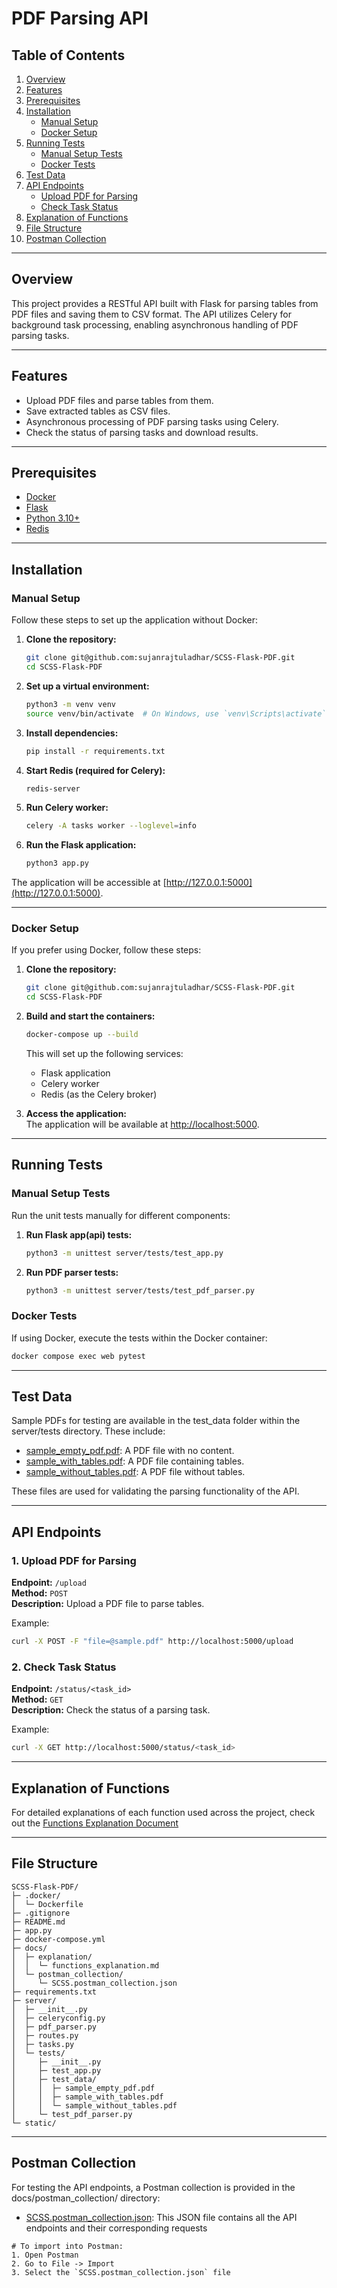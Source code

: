 # PDF Parsing API

## Table of Contents

1. [Overview](#overview)
2. [Features](#features)
3. [Prerequisites](#prerequisites)
4. [Installation](#installation)
   - [Manual Setup](#manual-setup)
   - [Docker Setup](#docker-setup)
5. [Running Tests](#running-tests)
   - [Manual Setup Tests](#manual-setup-tests)
   - [Docker Tests](#docker-tests)
6. [Test Data](#test-data)
7. [API Endpoints](#api-endpoints)
   - [Upload PDF for Parsing](#1-upload-pdf-for-parsing)
   - [Check Task Status](#2-check-task-status)
8. [Explanation of Functions](#explanation-of-functions)
9. [File Structure](#file-structure)
10. [Postman Collection](#postman-collection)

---

## Overview

This project provides a RESTful API built with Flask for parsing tables from PDF files and saving them to CSV format. The API utilizes Celery for background task processing, enabling asynchronous handling of PDF parsing tasks.

---

## Features

- Upload PDF files and parse tables from them.  
- Save extracted tables as CSV files.  
- Asynchronous processing of PDF parsing tasks using Celery.  
- Check the status of parsing tasks and download results.  

---

## Prerequisites

- [Docker](https://www.docker.com/)  
- [Flask](https://flask.palletsprojects.com/en/stable/)  
- [Python 3.10+](https://www.python.org/downloads/release/python-3100/)  
- [Redis](https://redis.io/)  

---

## Installation

### Manual Setup

Follow these steps to set up the application without Docker:  

1. **Clone the repository:**  

   ```bash
   git clone git@github.com:sujanrajtuladhar/SCSS-Flask-PDF.git
   cd SCSS-Flask-PDF
   ```

2. **Set up a virtual environment:**  

   ```bash
   python3 -m venv venv
   source venv/bin/activate  # On Windows, use `venv\Scripts\activate`
   ```

3. **Install dependencies:**  

   ```bash
   pip install -r requirements.txt
   ```

4. **Start Redis (required for Celery):**  

   ```bash
   redis-server
   ```

5. **Run Celery worker:**  

   ```bash
   celery -A tasks worker --loglevel=info
   ```

6. **Run the Flask application:**  

   ```bash
   python3 app.py
   ```

The application will be accessible at [http://127.0.0.1:5000](http://127.0.0.1:5000).  

---

### Docker Setup

If you prefer using Docker, follow these steps:  

1. **Clone the repository:**  

   ```bash
   git clone git@github.com:sujanrajtuladhar/SCSS-Flask-PDF.git
   cd SCSS-Flask-PDF
   ```

2. **Build and start the containers:**  

   ```bash
   docker-compose up --build
   ```

   This will set up the following services:  
   - Flask application  
   - Celery worker  
   - Redis (as the Celery broker)  

3. **Access the application:**  
   The application will be available at [http://localhost:5000](http://localhost:5000).

---

## Running Tests

### Manual Setup Tests  

Run the unit tests manually for different components:  

1. **Run Flask app(api) tests:**  

   ```bash
   python3 -m unittest server/tests/test_app.py
   ```

2. **Run PDF parser tests:**  

   ```bash
   python3 -m unittest server/tests/test_pdf_parser.py
   ```

### Docker Tests  

If using Docker, execute the tests within the Docker container:  

```bash
docker compose exec web pytest
```  

---

## Test Data

Sample PDFs for testing are available in the test_data folder within the server/tests directory. These include:

- [sample_empty_pdf.pdf](server/tests/test_data/sample_empty_pdf.pdf): A PDF file with no content.
- [sample_with_tables.pdf](server/tests/test_data/sample_with_tables.pdf): A PDF file containing tables.
- [sample_without_tables.pdf](server/tests/test_data/sample_without_tables.pdf): A PDF file without tables.

These files are used for validating the parsing functionality of the API.

---

## API Endpoints

### 1. **Upload PDF for Parsing**  

   **Endpoint:** `/upload`  
   **Method:** `POST`  
   **Description:** Upload a PDF file to parse tables.  

   Example:  

   ```bash
   curl -X POST -F "file=@sample.pdf" http://localhost:5000/upload
   ```

### 2. **Check Task Status**  

   **Endpoint:** `/status/<task_id>`  
   **Method:** `GET`  
   **Description:** Check the status of a parsing task.  

   Example:  

   ```bash
   curl -X GET http://localhost:5000/status/<task_id>
   ```

---

## Explanation of Functions

For detailed explanations of each function used across the project, check out the [Functions Explanation Document](docs/explanation/functions_explanation.md)

---

## File Structure

```plaintext
SCSS-Flask-PDF/
├─ .docker/
│  └─ Dockerfile
├─ .gitignore
├─ README.md
├─ app.py
├─ docker-compose.yml
├─ docs/
│  ├─ explanation/
│  │  └─ functions_explanation.md
│  └─ postman_collection/
│     └─ SCSS.postman_collection.json
├─ requirements.txt
├─ server/
│  ├─ __init__.py
│  ├─ celeryconfig.py
│  ├─ pdf_parser.py
│  ├─ routes.py
│  ├─ tasks.py
│  └─ tests/
│     ├─ __init__.py
│     ├─ test_app.py
│     ├─ test_data/
│     │  ├─ sample_empty_pdf.pdf
│     │  ├─ sample_with_tables.pdf
│     │  └─ sample_without_tables.pdf
│     └─ test_pdf_parser.py
└─ static/
```

---

## Postman Collection

For testing the API endpoints, a Postman collection is provided in the docs/postman_collection/ directory:

- [SCSS.postman_collection.json](docs/postman_collection/SCSS.postman_collection.json): This JSON file contains all the API endpoints and their corresponding requests

```plaintext
# To import into Postman:
1. Open Postman
2. Go to File -> Import
3. Select the `SCSS.postman_collection.json` file
```
